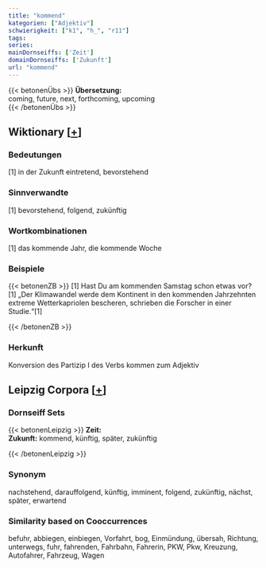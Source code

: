 ```yaml
---
title: "kommend"
kategorien: ["Adjektiv"]
schwierigkeit: ["k1", "h_", "r11"]
tags:
series:
mainDornseiffs: ['Zeit']
domainDornseiffs: ['Zukunft']
url: "kommend"
---
```


{{< betonenÜbs >}}
**Übersetzung:**  
coming, future, next, forthcoming, upcoming  
{{< /betonenÜbs >}}

## Wiktionary [[+](https://de.wiktionary.org/wiki/kommend)]

### Bedeutungen
[1] in der Zukunft eintretend, bevorstehend  

### Sinnverwandte
[1] bevorstehend, folgend, zukünftig  

### Wortkombinationen
[1] das kommende Jahr, die kommende Woche  

### Beispiele
{{< betonenZB >}}
[1] Hast Du am kommenden Samstag schon etwas vor?  
[1] „Der Klimawandel werde dem Kontinent in den kommenden Jahrzehnten extreme Wetterkapriolen bescheren, schrieben die Forscher in einer Studie.“[1]  

{{< /betonenZB >}}
### Herkunft
Konversion des Partizip I des Verbs kommen zum Adjektiv  


## Leipzig Corpora [[+](https://corpora.uni-leipzig.de/en/res?word=kommend&corpusId=deu_newscrawl-public_2018)]

### Dornseiff Sets
{{< betonenLeipzig >}}
**Zeit:**  
**Zukunft:** kommend, künftig, später, zukünftig  

{{< /betonenLeipzig >}}

### Synonym
nachstehend, darauffolgend, künftig, imminent, folgend, zukünftig, nächst, später, erwartend


### Similarity based on Cooccurrences
befuhr, abbiegen, einbiegen, Vorfahrt, bog, Einmündung, übersah, Richtung, unterwegs, fuhr, fahrenden, Fahrbahn, Fahrerin, PKW, Pkw, Kreuzung, Autofahrer, Fahrzeug, Wagen

